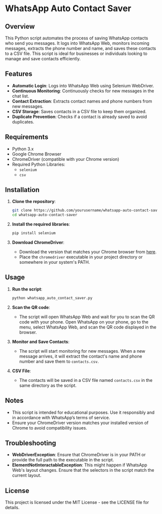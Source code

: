 # WhatsApp Auto Contact Saver

## Overview

This Python script automates the process of saving WhatsApp contacts who send you messages. It logs into WhatsApp Web, monitors incoming messages, extracts the phone number and name, and saves these contacts to a CSV file. This script is ideal for businesses or individuals looking to manage and save contacts efficiently.

## Features

- **Automatic Login**: Logs into WhatsApp Web using Selenium WebDriver.
- **Continuous Monitoring**: Continuously checks for new messages in the chat list.
- **Contact Extraction**: Extracts contact names and phone numbers from new messages.
- **CSV Storage**: Saves contacts in a CSV file to keep them organized.
- **Duplicate Prevention**: Checks if a contact is already saved to avoid duplicates.

## Requirements

- Python 3.x
- Google Chrome Browser
- ChromeDriver (compatible with your Chrome version)
- Required Python Libraries:
  - `selenium`
  - `csv`

## Installation

1. **Clone the repository**:
    ```bash
    git clone https://github.com/yourusername/whatsapp-auto-contact-saver.git
    cd whatsapp-auto-contact-saver
    ```

2. **Install the required libraries**:
    ```bash
    pip install selenium
    ```

3. **Download ChromeDriver**:
    - Download the version that matches your Chrome browser from [here](https://sites.google.com/a/chromium.org/chromedriver/downloads).
    - Place the `chromedriver` executable in your project directory or somewhere in your system's PATH.

## Usage

1. **Run the script**:
    ```bash
    python whatsapp_auto_contact_saver.py
    ```

2. **Scan the QR code**:
    - The script will open WhatsApp Web and wait for you to scan the QR code with your phone. Open WhatsApp on your phone, go to the menu, select WhatsApp Web, and scan the QR code displayed in the browser.

3. **Monitor and Save Contacts**:
    - The script will start monitoring for new messages. When a new message arrives, it will extract the contact's name and phone number and save them to `contacts.csv`.

4. **CSV File**:
    - The contacts will be saved in a CSV file named `contacts.csv` in the same directory as the script.

## Notes

- This script is intended for educational purposes. Use it responsibly and in accordance with WhatsApp’s terms of service.
- Ensure your ChromeDriver version matches your installed version of Chrome to avoid compatibility issues.

## Troubleshooting

- **WebDriverException**: Ensure that ChromeDriver is in your PATH or provide the full path to the executable in the script.
- **ElementNotInteractableException**: This might happen if WhatsApp Web's layout changes. Ensure that the selectors in the script match the current layout.

## License

This project is licensed under the MIT License - see the LICENSE file for details.
